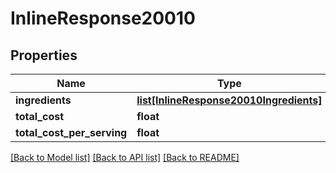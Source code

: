 # InlineResponse20010

## Properties
Name | Type | Description | Notes
------------ | ------------- | ------------- | -------------
**ingredients** | [**list[InlineResponse20010Ingredients]**](InlineResponse20010Ingredients.md) |  | 
**total_cost** | **float** |  | 
**total_cost_per_serving** | **float** |  | 

[[Back to Model list]](../README.md#documentation-for-models) [[Back to API list]](../README.md#documentation-for-api-endpoints) [[Back to README]](../README.md)



